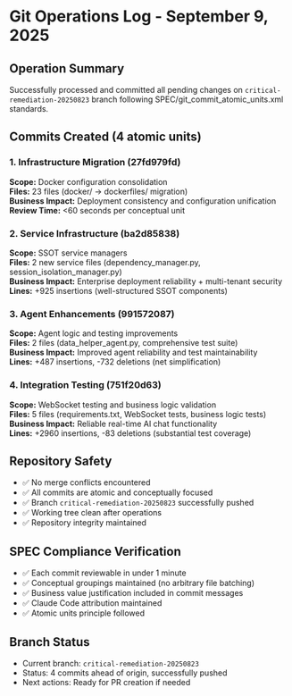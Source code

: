 # Git Operations Log - September 9, 2025

## Operation Summary
Successfully processed and committed all pending changes on `critical-remediation-20250823` branch following SPEC/git_commit_atomic_units.xml standards.

## Commits Created (4 atomic units)

### 1. Infrastructure Migration (27fd979fd)
**Scope:** Docker configuration consolidation  
**Files:** 23 files (docker/ → dockerfiles/ migration)  
**Business Impact:** Deployment consistency and configuration unification  
**Review Time:** <60 seconds per conceptual unit

### 2. Service Infrastructure (ba2d85838) 
**Scope:** SSOT service managers  
**Files:** 2 new service files (dependency_manager.py, session_isolation_manager.py)  
**Business Impact:** Enterprise deployment reliability + multi-tenant security  
**Lines:** +925 insertions (well-structured SSOT components)

### 3. Agent Enhancements (991572087)
**Scope:** Agent logic and testing improvements  
**Files:** 2 files (data_helper_agent.py, comprehensive test suite)  
**Business Impact:** Improved agent reliability and test maintainability  
**Lines:** +487 insertions, -732 deletions (net simplification)

### 4. Integration Testing (751f20d63)
**Scope:** WebSocket testing and business logic validation  
**Files:** 5 files (requirements.txt, WebSocket tests, business logic tests)  
**Business Impact:** Reliable real-time AI chat functionality  
**Lines:** +2960 insertions, -83 deletions (substantial test coverage)

## Repository Safety
- ✅ No merge conflicts encountered
- ✅ All commits are atomic and conceptually focused
- ✅ Branch `critical-remediation-20250823` successfully pushed
- ✅ Working tree clean after operations
- ✅ Repository integrity maintained

## SPEC Compliance Verification
- ✅ Each commit reviewable in under 1 minute
- ✅ Conceptual groupings maintained (no arbitrary file batching)
- ✅ Business value justification included in commit messages
- ✅ Claude Code attribution maintained
- ✅ Atomic units principle followed

## Branch Status
- Current branch: `critical-remediation-20250823`
- Status: 4 commits ahead of origin, successfully pushed
- Next actions: Ready for PR creation if needed